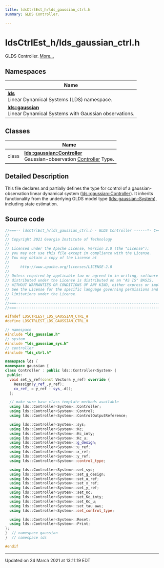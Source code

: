 ```yaml
---
title: ldsCtrlEst_h/lds_gaussian_ctrl.h
summary: GLDS Controller. 

---
```


# ldsCtrlEst_h/lds_gaussian_ctrl.h

GLDS Controller.  [More...](#detailed-description)



## Namespaces

| Name           |
| -------------- |
| **[lds](/lds-ctrl-est/docs/api/namespaces/namespacelds/)** <br>Linear Dynamical Systems (LDS) namespace.  |
| **[lds::gaussian](/lds-ctrl-est/docs/api/namespaces/namespacelds_1_1gaussian/)** <br>Linear Dynamical Systems with Gaussian observations.  |

## Classes

|                | Name           |
| -------------- | -------------- |
| class | **[lds::gaussian::Controller](/lds-ctrl-est/docs/api/classes/classlds_1_1gaussian_1_1_controller/)** <br>Gaussian-observation [Controller]() Type.  |

## Detailed Description



This file declares and partially defines the type for control of a gaussian-observation linear dynamical system ([lds::gaussian::Controller](/lds-ctrl-est/docs/api/classes/classlds_1_1gaussian_1_1_controller/)). It inherits functionality from the underlying GLDS model type ([lds::gaussian::System](/lds-ctrl-est/docs/api/classes/classlds_1_1gaussian_1_1_system/)), including state estimation. 





## Source code

```cpp
//===-- ldsCtrlEst_h/lds_gaussian_ctrl.h - GLDS Controller ------*- C++ -*-===//
//
// Copyright 2021 Georgia Institute of Technology
//
// Licensed under the Apache License, Version 2.0 (the "License");
// you may not use this file except in compliance with the License.
// You may obtain a copy of the License at
//
//     http://www.apache.org/licenses/LICENSE-2.0
//
// Unless required by applicable law or agreed to in writing, software
// distributed under the License is distributed on an "AS IS" BASIS,
// WITHOUT WARRANTIES OR CONDITIONS OF ANY KIND, either express or implied.
// See the License for the specific language governing permissions and
// limitations under the License.
//
//===----------------------------------------------------------------------===//
//===----------------------------------------------------------------------===//

#ifndef LDSCTRLEST_LDS_GAUSSIAN_CTRL_H
#define LDSCTRLEST_LDS_GAUSSIAN_CTRL_H

// namespace
#include "lds_gaussian.h"
// system
#include "lds_gaussian_sys.h"
// controller
#include "lds_ctrl.h"

namespace lds {
namespace gaussian {
class Controller : public lds::Controller<System> {
 public:
  void set_y_ref(const Vector& y_ref) override {
    Reassign(y_ref_,y_ref);
    cx_ref_ = y_ref - sys_.d();
  };

  // make sure base class template methods available
  using lds::Controller<System>::Controller;
  using lds::Controller<System>::Control;
  using lds::Controller<System>::ControlOutputReference;

  using lds::Controller<System>::sys;
  using lds::Controller<System>::Kc;
  using lds::Controller<System>::Kc_inty;
  using lds::Controller<System>::Kc_u;
  using lds::Controller<System>::g_design;
  using lds::Controller<System>::u_ref;
  using lds::Controller<System>::x_ref;
  using lds::Controller<System>::y_ref;
  using lds::Controller<System>::control_type;

  using lds::Controller<System>::set_sys;
  using lds::Controller<System>::set_g_design;
  using lds::Controller<System>::set_u_ref;
  using lds::Controller<System>::set_x_ref;
  using lds::Controller<System>::set_y_ref;
  using lds::Controller<System>::set_Kc;
  using lds::Controller<System>::set_Kc_inty;
  using lds::Controller<System>::set_Kc_u;
  using lds::Controller<System>::set_tau_awu;
  using lds::Controller<System>::set_control_type;

  using lds::Controller<System>::Reset;
  using lds::Controller<System>::Print;
};
}  // namespace gaussian
}  // namespace lds

#endif
```


-------------------------------

Updated on 24 March 2021 at 13:11:19 EDT
